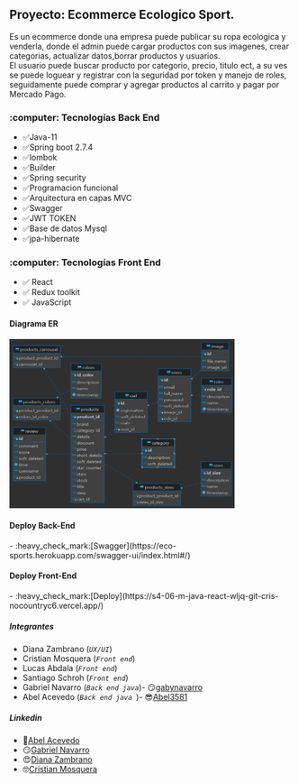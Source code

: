 
<h2>Proyecto: Ecommerce Ecologico Sport.</h2>
<p>Es un ecommerce donde una empresa puede publicar su ropa ecologica y venderla, donde el admin puede cargar productos
con sus imagenes, crear categorias, actualizar datos,borrar productos y usuarios.<br>
El usuario puede buscar producto por categorio, precio, titulo ect, a su ves se puede loguear y registrar con la seguridad
por token y manejo de roles, seguidamente puede comprar y agregar productos al carrito y pagar por Mercado Pago.
</p>

<h3>:computer: Tecnologías Back End </h3>

- ✅Java-11
- ✅Spring boot 2.7.4
- ✅lombok
- ✅Builder
- ✅Spring security
- ✅Programacion funcional
- ✅Arquitectura en capas MVC
- ✅Swagger
- ✅JWT TOKEN
- ✅Base de datos Mysql
- ✅jpa-hibernate


<h3>:computer: Tecnologías Front End </h3>

- ✅ React
- ✅ Redux toolkit
- ✅ JavaScript


<h4>Diagrama ER</h4>
<img src="src/main/resources/static/images/diagrama-er-ecommerce.png" width="400" height="300">

<h4>Deploy Back-End</h4>
- :heavy_check_mark:[Swagger](https://eco-sports.herokuapp.com/swagger-ui/index.html#/)
<h4>Deploy Front-End</h4>
- :heavy_check_mark:[Deploy](https://s4-06-m-java-react-wljq-git-cris-nocountryc6.vercel.app/)

<h5>Integrantes</h5>

- Diana Zambrano (_`UX/UI`_)
- Cristian Mosquera (_`Front end`_)
- Lucas Abdala (_`Front end`_)
- Santiago Schroh (_`Front end`_)
- Gabriel Navarro (_`Back end java`_)- :smirk:[gabynavarro](https://github.com/gabynavarro)
- Abel Acevedo (_`Back end java `_)- :sunglasses:[Abel3581](https://github.com/Abel3581)

<h5>Linkedin</h5>

- :space_invader:[Abel Acevedo](https://www.linkedin.com/in/abel-fernando-acevedo/)
- :smirk:[Gabriel Navarro](https://www.linkedin.com/in/gabriel-navarro-233388219/)
- :heart_eyes:[Diana Zambrano](http://www.linkedin.com/in/diana-zambrano-sanabria-uxdesign)
- :nerd_face:[Cristian Mosquera](https://www.linkedin.com/in/cristian-mosquera-4aa801214/)
